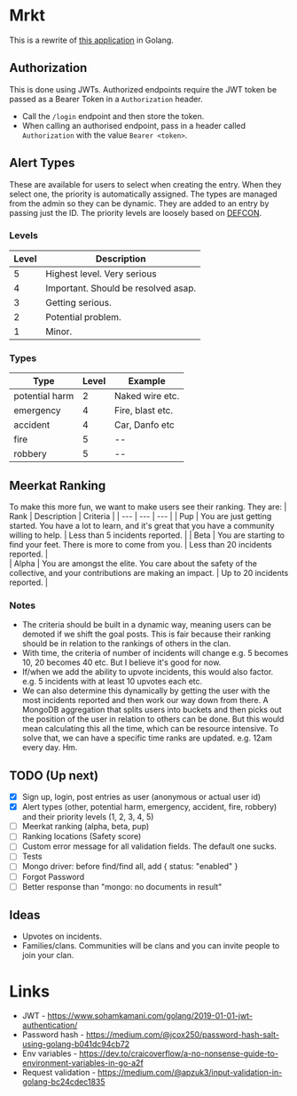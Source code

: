 # Mrkt
This is a rewrite of [this application](https://github.com/OpeOnikute/safety-alert-api) in Golang. 

## Authorization
This is done using JWTs. Authorized endpoints require the JWT token be passed as a Bearer Token in a `Authorization` header.
- Call the `/login` endpoint and then store the token.
- When calling an authorised endpoint, pass in a header called `Authorization` with the value `Bearer <token>`.

## Alert Types
These are available for users to select when creating the entry. When they select one, the priority is automatically assigned. The types are managed from the admin so they can be dynamic. They are added to an entry by passing just the ID.
The priority levels are loosely based on [DEFCON](https://en.wikipedia.org/wiki/DEFCON). 

### Levels
| Level |       Description                     | 
| ---   |          ---                          | 
| 5     | Highest level. Very serious           | 
| 4     | Important. Should be resolved asap.   | 
| 3     | Getting serious.                      | 
| 2     | Potential problem.                    | 
| 1     | Minor.                                | 

### Types
| Type | Level  | Example  | 
| ---  | ---    |    ---       |
| potential harm | 2 |  Naked wire etc.  | 
| emergency | 4  | Fire, blast etc.  |  
| accident  | 4  | Car, Danfo etc  | 
| fire  | 5 |  --  | 
| robbery  | 5 | --  | 

## Meerkat Ranking
To make this more fun, we want to make users see their ranking. They are:
| Rank | Description  | Criteria  | 
| ---  | ---    |    ---       |
| Pup | You are just getting started. You have a lot to learn, and it's great that you have a community willing to help. |  Less than 5 incidents reported.  | 
| Beta | You are starting to find your feet. There is more to come from you.  | Less than 20 incidents reported.  |  
| Alpha  | You are amongst the elite. You care about the safety of the collective, and your contributions are making an impact.  | Up to 20 incidents reported.  | 

### Notes
- The criteria should be built in a dynamic way, meaning users can be demoted if we shift the goal posts. This is fair because their ranking should be in relation to the rankings of others in the clan.
- With time, the criteria of number of incidents will change e.g. 5 becomes 10, 20 becomes 40 etc. But I believe it's good for now.
- If/when we add the ability to upvote incidents, this would also factor. e.g. 5 incidents with at least 10 upvotes each etc.
- We can also determine this dynamically by getting the user with the most incidents reported and then work our way down from there. A MongoDB aggregation that splits users into buckets and then picks out the position of the user in relation to others can be done. But this would mean calculating this all the time, which can be resource intensive. To solve that, we can have a specific time ranks are updated. e.g. 12am every day. Hm.

## TODO (Up next)
- [x] Sign up, login, post entries as user (anonymous or actual user id)
- [x] Alert types (other, potential harm, emergency, accident, fire, robbery) and their priority levels (1, 2, 3, 4, 5)
- [ ] Meerkat ranking (alpha, beta, pup)
- [ ] Ranking locations (Safety score)
- [ ] Custom error message for all validation fields. The default one sucks.
- [ ] Tests
- [ ] Mongo driver: before find/find all, add { status: "enabled" }
- [ ] Forgot Password
- [ ] Better response than "mongo: no documents in result"

## Ideas
- Upvotes on incidents.
- Families/clans. Communities will be clans and you can invite people to join your clan.

# Links
- JWT - https://www.sohamkamani.com/golang/2019-01-01-jwt-authentication/
- Password hash - https://medium.com/@jcox250/password-hash-salt-using-golang-b041dc94cb72
- Env variables - https://dev.to/craicoverflow/a-no-nonsense-guide-to-environment-variables-in-go-a2f
- Request validation - https://medium.com/@apzuk3/input-validation-in-golang-bc24cdec1835